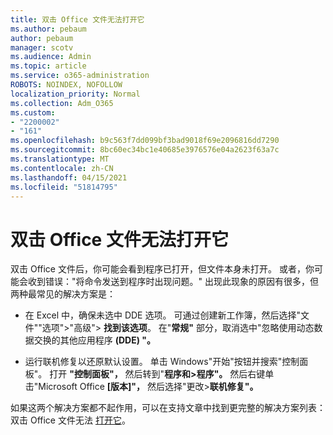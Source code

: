 ```yaml
---
title: 双击 Office 文件无法打开它
ms.author: pebaum
author: pebaum
manager: scotv
ms.audience: Admin
ms.topic: article
ms.service: o365-administration
ROBOTS: NOINDEX, NOFOLLOW
localization_priority: Normal
ms.collection: Adm_O365
ms.custom:
- "2200002"
- "161"
ms.openlocfilehash: b9c563f7dd099bf3bad9018f69e2096816dd7290
ms.sourcegitcommit: 8bc60ec34bc1e40685e3976576e04a2623f63a7c
ms.translationtype: MT
ms.contentlocale: zh-CN
ms.lasthandoff: 04/15/2021
ms.locfileid: "51814795"
---
```

# <a name="double-clicking-an-office-file-fails-to-open-it"></a>双击 Office 文件无法打开它

双击 Office 文件后，你可能会看到程序已打开，但文件本身未打开。 或者，你可能会收到错误："将命令发送到程序时出现问题。" 出现此现象的原因有很多，但两种最常见的解决方案是：

- 在 Excel 中，确保未选中 DDE 选项。 可通过创建新工作簿，然后选择"文件""选项">"高级"> **找到该选项**。 在"**常规"** 部分，取消选中"忽略使用动态数据交换的其他应用程序 **(DDE) "。**

- 运行联机修复以还原默认设置。 单击 Windows"开始"按钮并搜索"控制面板"。 打开 **"控制面板"，** 然后转到"**程序和>程序"。** 然后右键单击"Microsoft Office **[版本]"，** 然后选择"更改>**联机修复"。**

如果这两个解决方案都不起作用，可以在支持文章中找到更完整的解决方案列表：双击 Office 文件无法 [打开它](https://support.office.com/article/Double-clicking-an-Office-file-fails-to-open-it-1e9c0ad9-34c8-4440-a42e-d30186b29ed6)。
